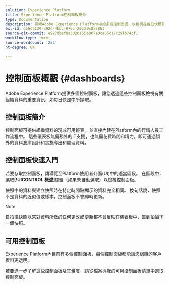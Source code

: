 ```yaml
---
solution: Experience Platform
title: Experience Platform控制面板簡介
type: Documentation
description: 探索Adobe Experience Platform中的多個控制面板，以檢視在每日快照期間擷取之組織資料的重要資訊。
exl-id: d56cb139-392d-4bbc-97ec-202a0c8a2863
source-git-commit: e927dbef8a3028155e907e0ca05c17c29fb74cf1
workflow-type: tm+mt
source-wordcount: '252'
ht-degree: 0%

---
```



# 控制面板概觀 {#dashboards}

Adobe Experience Platform提供多個控制面板，讓您透過這些控制面板檢視有關組織資料的重要資訊，如每日快照中所擷取。

## 控制面板簡介

控制面板可提供組織資料的現成可用報表，並直接內建在Platform內的行銷人員工作流程中。 這些儀表板無需額外的IT支援，也無需花費時間和精力，即可通過額外的資料倉庫設計和實施導出和處理資料。

## 控制面板快速入門

若要存取控制面板，請導覽至Platform使用者介面(UI)中的適當區段。 在區段中，選取&#x200B;**[!UICONTROL 概述]**&#x200B;標籤（如果未自動選取）以檢視控制面板。

快照中的資料與建立快照時在特定時間點顯示的資料完全相同。 換句話說，快照不是資料的近似值或樣本，控制面板不會即時更新。

>[!NOTE]
>
>自拍攝快照以來對資料所做的任何更改或更新都不會反映在儀表板中，直到拍攝下一個快照。

## 可用控制面板

Experience Platform內目前有多個控制面板，每個控制面板都能讓您組織的客戶資料更透明。

若要進一步了解這些控制面板及其量度，請從檔案導覽的可用控制面板清單中選取控制面板。
